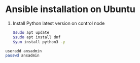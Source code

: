 # Ansible installation on Ubuntu
1. Install Python latest version on control node
   ```sh
   $sudo apt update
   $sudo apt install dnf
   $yum install python3 -y
   ```

   
```sh
useradd ansadmin
passwd ansadmin
```
